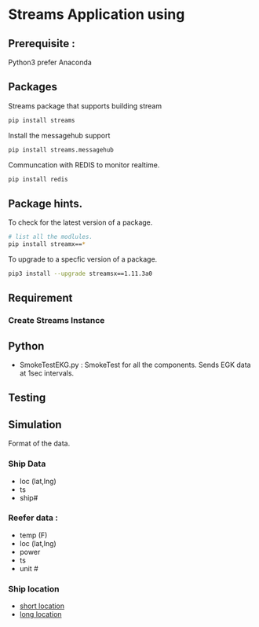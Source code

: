# Streams Application using 

## Prerequisite : 
Python3 prefer Anaconda 

## Packages   

Streams package that supports building stream 
```bash
pip install streams 
```
Install the messagehub support
```bash
pip install streams.messagehub

```
Communcation with REDIS to monitor realtime.
```bash
pip install redis 
```

## Package hints.
To check for the latest version of a package. 
```bash
# list all the modlules.
pip install streamx==*
```

To upgrade to a specfic version of a package. 
```bash
pip3 install --upgrade streamsx==1.11.3a0
```


## Requirement


### Create Streams Instance

## Python
- SmokeTestEKG.py : SmokeTest for all the components. Sends EGK data at 1sec intervals. 
 
## Testing 

## Simulation 
Format of the data.
### Ship Data
- loc (lat,lng)
- ts 
- ship# 

### Reefer data : 
- temp (F)
- loc (lat,lng)
- power 
- ts 
- unit #

### Ship location
- [short location ](https://www.navcen.uscg.gov/?pageName=AISMessagesA)
- [long location ](https://www.navcen.uscg.gov/?pageName=AISMessage27)


### 